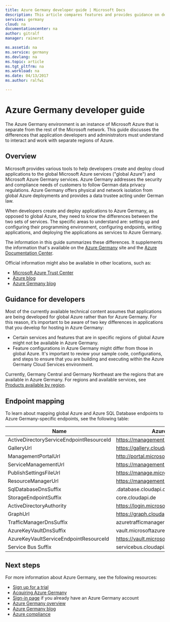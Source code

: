 ```yaml
---
title: Azure Germany developer guide | Microsoft Docs
description: This article compares features and provides guidance on developing applications for Azure Germany.
services: germany
cloud: na
documentationcenter: na
author: gitralf
manager: rainerst

ms.assetid: na
ms.service: germany
ms.devlang: na
ms.topic: article
ms.tgt_pltfrm: na
ms.workload: na
ms.date: 04/13/2017
ms.author: ralfwi

---
```

# Azure Germany developer guide
The Azure Germany environment is an instance of Microsoft Azure that is separate from the rest of the Microsoft network. This guide discusses the differences that application developers and administrators must understand to interact and work with separate regions of Azure.

## Overview
Microsoft provides various tools to help developers create and deploy cloud applications to the global Microsoft Azure services ("global Azure") and Microsoft Azure Germany services. Azure Germany addresses the security and compliance needs of customers to follow German data privacy regulations. Azure Germany offers physical and network isolation from global Azure deployments and provides a data trustee acting under German law.

When developers create and deploy applications to Azure Germany, as opposed to global Azure, they need to know the differences between the two sets of services. The specific areas to understand are: setting up and configuring their programming environment, configuring endpoints, writing applications, and deploying the applications as services to Azure Germany.

The information in this guide summarizes these differences. It supplements the information that's available on the [Azure Germany](https://azure.microsoft.com/overview/clouds/germany/ "Azure Germany") site and the [Azure Documentation Center](https://azure.microsoft.com/documentation/). 

Official information might also be available in other locations, such as:
* [Microsoft Azure Trust Center](https://azure.microsoft.com/support/trust-center/ "Microsoft Azure Trust Center") 
* [Azure blog](https://azure.microsoft.com/blog/ "Azure blog")
* [Azure Germany blog](https://blogs.msdn.microsoft.com/azuregermany/ "Azure Germany blog")

## Guidance for developers
Most of the currently available technical content assumes that applications are being developed for global Azure rather than for Azure Germany. For this reason, it’s important to be aware of two key differences in applications that you develop for hosting in Azure Germany:

* Certain services and features that are in specific regions of global Azure might not be available in Azure Germany.
* Feature configurations in Azure Germany might differ from those in global Azure. It's important to review your sample code, configurations, and steps to ensure that you are building and executing within the Azure Germany Cloud Services environment.

Currently, Germany Central and Germany Northeast are the regions that are available in Azure Germany. For regions and available services, see [Products available by region](https://azure.microsoft.com/regions/services).


## Endpoint mapping
To learn about mapping global Azure and Azure SQL Database endpoints to Azure Germany-specific endpoints, see the following table:

| Name | Azure Germany endpoint |
| --- | --- |
| ActiveDirectoryServiceEndpointResourceId | https://management.core.cloudapi.de/ |
| GalleryUrl                               | https://gallery.cloudapi.de/ |
| ManagementPortalUrl                      | http://portal.microsoftazure.de/ |
| ServiceManagementUrl                     | https://management.core.cloudapi.de/ |
| PublishSettingsFileUrl                   | https://manage.microsoftazure.de/publishsettings/index |
| ResourceManagerUrl                       | https://management.microsoftazure.de/ |
| SqlDatabaseDnsSuffix                     | .database.cloudapi.de |
| StorageEndpointSuffix                    | core.cloudapi.de |
| ActiveDirectoryAuthority                 | https://login.microsoftonline.de/ |
| GraphUrl                                 | https://graph.cloudapi.de/ |
| TrafficManagerDnsSuffix                  | azuretrafficmanager.de |
| AzureKeyVaultDnsSuffix                   | vault.microsoftazure.de |
| AzureKeyVaultServiceEndpointResourceId   | https://vault.microsoftazure.de |
| Service Bus Suffix                       | servicebus.cloudapi.de |


## Next steps
For more information about Azure Germany, see the following resources:

* [Sign up for a trial](https://azure.microsoft.com/free/germany/)
* [Acquiring Azure Germany](https://azure.microsoft.com/overview/clouds/germany/)
* [Sign-in page](https://portal.microsoftazure.de/) if you already have an Azure Germany account
* [Azure Germany overview](./germany-welcome.md)
* [Azure Germany blog](http://blogs.msdn.microsoft.com/azuregermany/)
* [Azure compliance](https://www.microsoft.com/en-us/trustcenter/compliance/complianceofferings)

